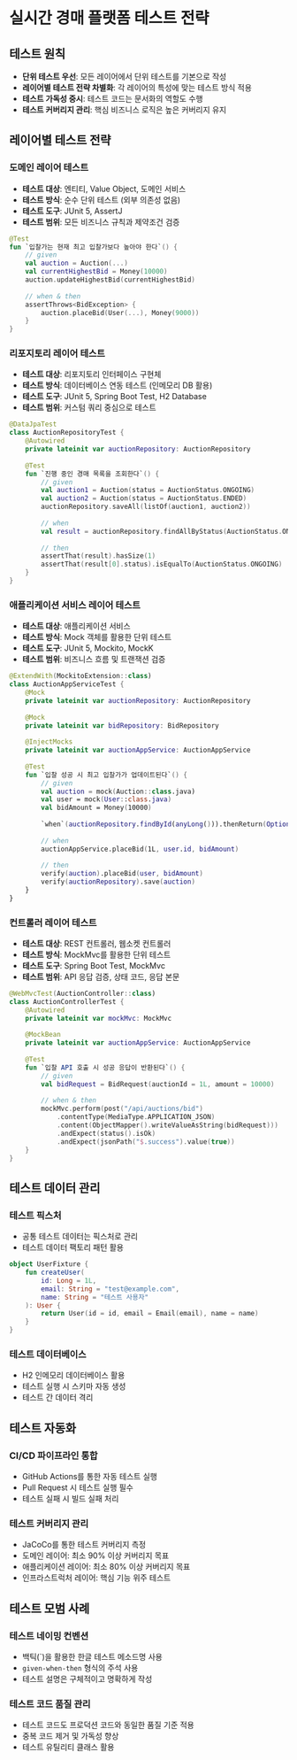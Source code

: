 # 실시간 경매 플랫폼 테스트 전략

## 테스트 원칙

- **단위 테스트 우선**: 모든 레이어에서 단위 테스트를 기본으로 작성
- **레이어별 테스트 전략 차별화**: 각 레이어의 특성에 맞는 테스트 방식 적용
- **테스트 가독성 중시**: 테스트 코드는 문서화의 역할도 수행
- **테스트 커버리지 관리**: 핵심 비즈니스 로직은 높은 커버리지 유지

## 레이어별 테스트 전략

### 도메인 레이어 테스트

- **테스트 대상**: 엔티티, Value Object, 도메인 서비스
- **테스트 방식**: 순수 단위 테스트 (외부 의존성 없음)
- **테스트 도구**: JUnit 5, AssertJ
- **테스트 범위**: 모든 비즈니스 규칙과 제약조건 검증

```kotlin
@Test
fun `입찰가는 현재 최고 입찰가보다 높아야 한다`() {
    // given
    val auction = Auction(...)
    val currentHighestBid = Money(10000)
    auction.updateHighestBid(currentHighestBid)
    
    // when & then
    assertThrows<BidException> {
        auction.placeBid(User(...), Money(9000))
    }
}
```

### 리포지토리 레이어 테스트

- **테스트 대상**: 리포지토리 인터페이스 구현체
- **테스트 방식**: 데이터베이스 연동 테스트 (인메모리 DB 활용)
- **테스트 도구**: JUnit 5, Spring Boot Test, H2 Database
- **테스트 범위**: 커스텀 쿼리 중심으로 테스트

```kotlin
@DataJpaTest
class AuctionRepositoryTest {
    @Autowired
    private lateinit var auctionRepository: AuctionRepository
    
    @Test
    fun `진행 중인 경매 목록을 조회한다`() {
        // given
        val auction1 = Auction(status = AuctionStatus.ONGOING)
        val auction2 = Auction(status = AuctionStatus.ENDED)
        auctionRepository.saveAll(listOf(auction1, auction2))
        
        // when
        val result = auctionRepository.findAllByStatus(AuctionStatus.ONGOING)
        
        // then
        assertThat(result).hasSize(1)
        assertThat(result[0].status).isEqualTo(AuctionStatus.ONGOING)
    }
}
```

### 애플리케이션 서비스 레이어 테스트

- **테스트 대상**: 애플리케이션 서비스
- **테스트 방식**: Mock 객체를 활용한 단위 테스트
- **테스트 도구**: JUnit 5, Mockito, MockK
- **테스트 범위**: 비즈니스 흐름 및 트랜잭션 검증

```kotlin
@ExtendWith(MockitoExtension::class)
class AuctionAppServiceTest {
    @Mock
    private lateinit var auctionRepository: AuctionRepository
    
    @Mock
    private lateinit var bidRepository: BidRepository
    
    @InjectMocks
    private lateinit var auctionAppService: AuctionAppService
    
    @Test
    fun `입찰 성공 시 최고 입찰가가 업데이트된다`() {
        // given
        val auction = mock(Auction::class.java)
        val user = mock(User::class.java)
        val bidAmount = Money(10000)
        
        `when`(auctionRepository.findById(anyLong())).thenReturn(Optional.of(auction))
        
        // when
        auctionAppService.placeBid(1L, user.id, bidAmount)
        
        // then
        verify(auction).placeBid(user, bidAmount)
        verify(auctionRepository).save(auction)
    }
}
```

### 컨트롤러 레이어 테스트

- **테스트 대상**: REST 컨트롤러, 웹소켓 컨트롤러
- **테스트 방식**: MockMvc를 활용한 단위 테스트
- **테스트 도구**: Spring Boot Test, MockMvc
- **테스트 범위**: API 응답 검증, 상태 코드, 응답 본문

```kotlin
@WebMvcTest(AuctionController::class)
class AuctionControllerTest {
    @Autowired
    private lateinit var mockMvc: MockMvc
    
    @MockBean
    private lateinit var auctionAppService: AuctionAppService
    
    @Test
    fun `입찰 API 호출 시 성공 응답이 반환된다`() {
        // given
        val bidRequest = BidRequest(auctionId = 1L, amount = 10000)
        
        // when & then
        mockMvc.perform(post("/api/auctions/bid")
            .contentType(MediaType.APPLICATION_JSON)
            .content(ObjectMapper().writeValueAsString(bidRequest)))
            .andExpect(status().isOk)
            .andExpect(jsonPath("$.success").value(true))
    }
}
```

## 테스트 데이터 관리

### 테스트 픽스처

- 공통 테스트 데이터는 픽스처로 관리
- 테스트 데이터 팩토리 패턴 활용

```kotlin
object UserFixture {
    fun createUser(
        id: Long = 1L,
        email: String = "test@example.com",
        name: String = "테스트 사용자"
    ): User {
        return User(id = id, email = Email(email), name = name)
    }
}
```

### 테스트 데이터베이스

- H2 인메모리 데이터베이스 활용
- 테스트 실행 시 스키마 자동 생성
- 테스트 간 데이터 격리

## 테스트 자동화

### CI/CD 파이프라인 통합

- GitHub Actions를 통한 자동 테스트 실행
- Pull Request 시 테스트 실행 필수
- 테스트 실패 시 빌드 실패 처리

### 테스트 커버리지 관리

- JaCoCo를 통한 테스트 커버리지 측정
- 도메인 레이어: 최소 90% 이상 커버리지 목표
- 애플리케이션 레이어: 최소 80% 이상 커버리지 목표
- 인프라스트럭처 레이어: 핵심 기능 위주 테스트

## 테스트 모범 사례

### 테스트 네이밍 컨벤션

- 백틱(`)을 활용한 한글 테스트 메소드명 사용
- `given-when-then` 형식의 주석 사용
- 테스트 설명은 구체적이고 명확하게 작성

### 테스트 코드 품질 관리

- 테스트 코드도 프로덕션 코드와 동일한 품질 기준 적용
- 중복 코드 제거 및 가독성 향상
- 테스트 유틸리티 클래스 활용 